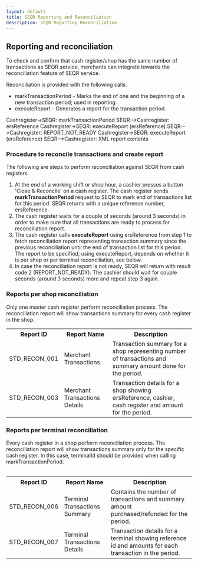 ```yaml
---
layout: default
title: SEQR Reporting and Reconciliation
description: SEQR Reporting Reconciliation
---
```


## Reporting and reconciliation

To check and confirm that cash register/shop has the same number of transactions
as SEQR service, merchants can integrate towards the reconciliation feature of
SEQR service.

Reconciliation is provided with the following calls:

* markTransactionPeriod - Marks the end of one and the beginning of a new 
transaction period; used in reporting. 
* executeReport - Generates a report for the transaction period. 


<div class="diagram">
Cashregister->SEQR: markTransactionPeriod
SEQR-->Cashregister: ersReference
Cashregister->SEQR: executeReport (ersReference)
SEQR-->Cashregister: REPORT_NOT_READY
Cashregister->SEQR: executeReport (ersReference)
SEQR-->Cashregister: XML report contents
</div>

<script>
 $(".diagram").sequenceDiagram({theme: 'hand'});
</script>

### Procedure to reconcile transactions and create report

The following are steps to perform reconciliation against SEQR from cash registers

1. At the end of a working shift or shop hour, a cashier presses a button 'Close & Reconcile' on a cash register.
The cash register sends **markTransactionPeriod** request to SEQR to mark end of transactions list
for this period. SEQR returns with a unique reference number, ersReference.
2. The cash register waits for a couple of seconds (around 3 seconds) in order to make sure that all
transactions are ready to process for reconciliation report.
3. The cash register calls **executeReport** using ersReference from step 1 to fetch reconciliation report
representing transaction summary since the previous reconciliation until the end of transaction list for this
period. The report to be specified, using executeReport, depends on whether it is per shop or per terminal reconciliation, see below.
4. In case the reconciliation report is not ready, SEQR will return with result code 2
(REPORT_NOT_READY). The cashier should wait for couple seconds (around 3 seconds) more and repeat
step 3 again.



### Reports per shop reconciliation


Only one master cash register perform reconciliation process. The reconciliation
report will show transactions summary for every cash register in the shop.


<table>
<tr><th>Report ID</th><th>Report Name</th><th>Description</th></tr>


<tr><td>STD_RECON_001</td>
    <td>Merchant Transactions</td>
    <td>Transaction summary for a shop representing number 
of transactions and summary amount done for the 
period. 
</td></tr>


<tr><td>STD_RECON_003</td>
    <td>Merchant Transactions Details</td><td>Transaction details for a shop
showing ersReference, cashier,
cash register and amount for the
period.
</td></tr>
<table>
</td></tr>



### Reports per terminal reconciliation


Every cash register in a shop perform reconciliation process. The reconciliation
report will show transactions summary only for the specific cash register. In this case, terminalId
should be provided when calling markTransactionPeriod.


<table>
<tr><th>Report ID</th><th>Report Name</th><th>Description</th></tr>

<tr><td>STD_RECON_006</td>
    <td>Terminal Transactions Summary</td><td>Contains the number 
of transactions and summary amount purchased/refunded for the 
period. </td></tr>

<tr><td>STD_RECON_007</td><td>Terminal Transactions Details</td>
    <td>Transaction details for a terminal showing reference 
id and amounts for each transaction in the period. 
</td></tr>
<table>
</td></tr>




